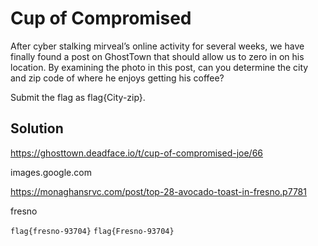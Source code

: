 # Cup of Compromised

After cyber stalking mirveal’s online activity for several weeks, we have finally found a post on GhostTown that should allow us to zero in on his location. 
By examining the photo in this post, can you determine the city and zip code of where he enjoys getting his coffee?

Submit the flag as flag{City-zip}.

## Solution

https://ghosttown.deadface.io/t/cup-of-compromised-joe/66

images.google.com

https://monaghansrvc.com/post/top-28-avocado-toast-in-fresno.p7781

fresno

`flag{fresno-93704}`
`flag{Fresno-93704}`

